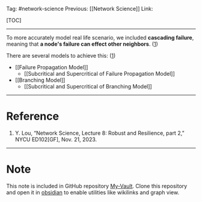 Tag: #network-science 
Previous: [[Network Science]]
Link: 

[TOC]

---

To more accurately model real life scenario, we included **cascading failure**, meaning that **a node's failure can effect other neighbors**. (<u>1</u>)

There are several models to achieve this: (<u>1</u>)

- [[Failure Propagation Model]]
	- [[Subcritical and Supercritical of Failure Propagation Model]]
- [[Branching Model]]
	- [[Subcritical and Supercritical of Branching Model]]

---

# Reference

1. Y. Lou, “Network Science, Lecture 8: Robust and Resilience, part 2,” NYCU ED102[GF], Nov. 21, 2023.

---

# Note

This note is included in GitHub repository [My-Vault](https://github.com/LittleD3092/My-Vault.git). Clone this repository and open it in [obsidian](https://obsidian.md/) to enable utilities like wikilinks and graph view.
